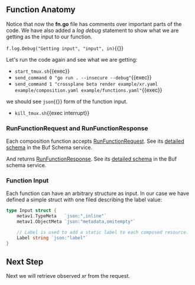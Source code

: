## Function Anatomy

Notice that now the **fn.go** file has comments over important parts of the
code. We have also added a _log debug_ statement to show what we are getting as
the input to our function.

`f.log.Debug("Getting input", "input", in)`{{}}

Let's run the code again and see what we are getting:

- `start_tmux.sh`{{exec}}
- `send_command 0 "go run . --insecure --debug"`{{exec}}
- `send_command 1 "crossplane beta render example/xr.yaml example/composition.yaml example/functions.yaml"`{{exec}}

we should see `json`{{}} form of the function input.

- `kill_tmux.sh`{{exec interrupt}}

### RunFunctionRequest and RunFunctionResponse

Each composition function accepts [RunFunctionRequest](https://pkg.go.dev/github.com/crossplane/function-sdk-go@v0.1.0/requesthttps://pkg.go.dev/github.com/crossplane/function-sdk-go@v0.1.0/request). See its [detailed schema](https://buf.build/crossplane/crossplane/docs/main:apiextensions.fn.proto.v1beta1#apiextensions.fn.proto.v1beta1.RunFunctionRequest) in the Buf Schema service.

And returns [RunFunctionResponse](https://pkg.go.dev/github.com/crossplane/function-sdk-go@v0.1.0/response). See its [detailed schema](https://buf.build/crossplane/crossplane/docs/main:apiextensions.fn.proto.v1beta1#apiextensions.fn.proto.v1beta1.RunFunctionResponse) in the Buf schema service.

### Function Input

Each function can have an arbitrary structure as input. In our case we have
defined a simple struct with one filed describing the label value:

```go
type Input struct {
	metav1.TypeMeta   `json:",inline"`
	metav1.ObjectMeta `json:"metadata,omitempty"`

	// Label is used to add a static label to each composed resource.
	Label string `json:"label"`
}
```

## Next Step

Next we will retrieve observed _xr_ from the request.

